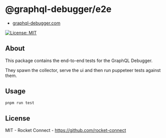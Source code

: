 # @graphql-debugger/e2e

- [graphql-debugger.com](http://www.graphql-debugger.com)

[![License: MIT](https://img.shields.io/badge/License-MIT-yellow.svg)](https://opensource.org/licenses/MIT)

## About

This package contains the end-to-end tests for the GraphQL Debugger.

They spawn the collector, serve the ui and then run puppeteer tests against them.

## Usage

```bash
pnpm run test
```

## License

MIT - Rocket Connect - https://github.com/rocket-connect
